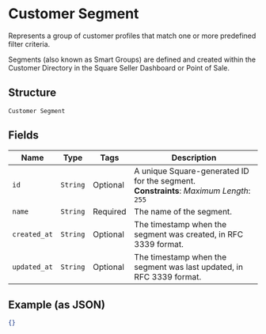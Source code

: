 
# Customer Segment

Represents a group of customer profiles that match one or more predefined filter criteria.

Segments (also known as Smart Groups) are defined and created within the Customer Directory in the
Square Seller Dashboard or Point of Sale.

## Structure

`Customer Segment`

## Fields

| Name | Type | Tags | Description |
|  --- | --- | --- | --- |
| `id` | `String` | Optional | A unique Square-generated ID for the segment.<br>**Constraints**: *Maximum Length*: `255` |
| `name` | `String` | Required | The name of the segment. |
| `created_at` | `String` | Optional | The timestamp when the segment was created, in RFC 3339 format. |
| `updated_at` | `String` | Optional | The timestamp when the segment was last updated, in RFC 3339 format. |

## Example (as JSON)

```json
{}
```

